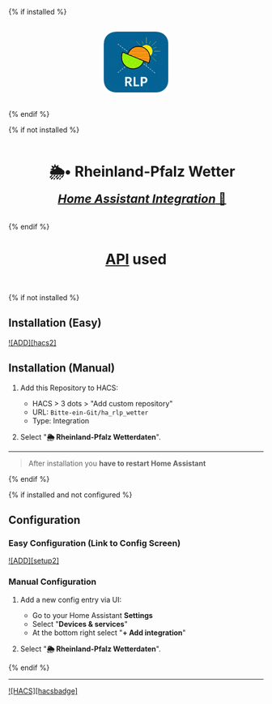 {% if installed %}

<div align="center">
  <br><img src="https://raw.githubusercontent.com/Bitte-ein-Git/ha_rlp_wetter/refs/heads/master/custom_components/rlp_wetter/icon.png" alt="Icon" width="128"><br><br>
</div>

{% endif %}

{% if not installed %}

<div id="toc">
  <ul align="center" style="list-style: none">
    <summary>
      <h1 style="border-bottom: 0; display: inline-block;">
        <b>🌦️• Rheinland-Pfalz Wetter</b></br>
          <sub><i><u>Home Assistant Integration</i> 🏡</u></sub></h1>
    </summary>
  </ul>
</div>

{% endif %}

<div align="center">

# [API](https://github.com/Bitte-ein-Git/ha_rlp_wetter) used

</div>
</br>

{% if not installed %}
## Installation (Easy)
[![ADD][hacs2]](https://ha-link.heyfordy.de/redirect/hacs_repository/?owner=Bitte-ein-Git&repository=ha_rlp_wetter&category=integration)
## Installation (Manual)
1. Add this Repository to HACS:
   - HACS > 3 dots > "Add custom repository"
   - URL: `Bitte-ein-Git/ha_rlp_wetter`
   - Type: Integration

2. Select "**🌦️ Rheinland-Pfalz Wetterdaten**".

<hr>

> After installation you **have to restart Home Assistant**

{% endif %}

{% if installed and not configured %}

## Configuration

### Easy Configuration (Link to Config Screen)
[![ADD][setup2]](https://ha-link.heyfordy.de/redirect/config_flow_start/?domain=kodi_helpers)
### Manual Configuration
1. Add a new config entry via UI:
   - Go to your Home Assistant **Settings**
   - Select "**Devices & services**"
   - At the bottom right select "**+ Add integration**"

2. Select "**🌦️ Rheinland-Pfalz Wetterdaten**".

{% endif %}

<hr>

[![HACS][hacsbadge]](https://hacs.xyz)